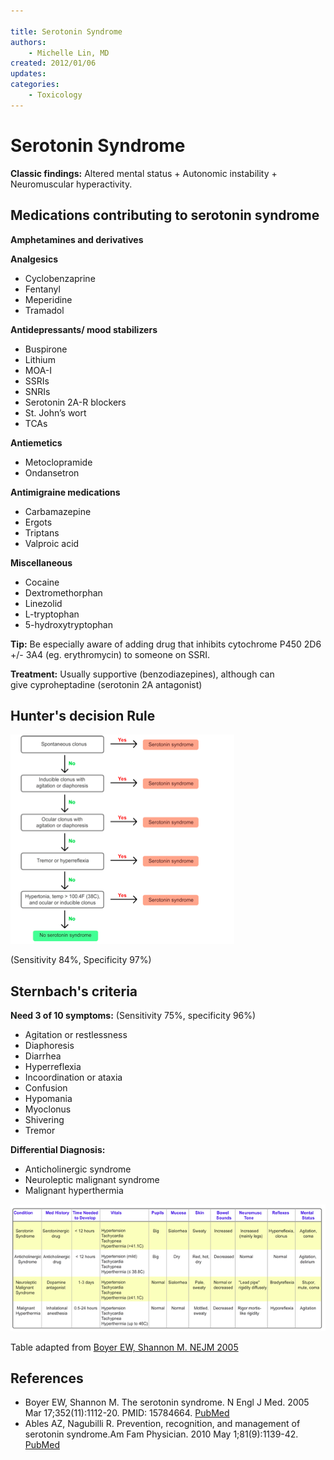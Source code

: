 ```yaml
---

title: Serotonin Syndrome
authors:
    - Michelle Lin, MD
created: 2012/01/06
updates:
categories:
    - Toxicology
---
```


# Serotonin Syndrome

**Classic findings:** Altered mental status + Autonomic instability + Neuromuscular hyperactivity.

## Medications contributing to serotonin syndrome

**Amphetamines and derivatives**

**Analgesics**

- <span class="drug">Cyclobenzaprine</span>
- <span class="drug">Fentanyl</span>
- <span class="drug">Meperidine</span>
- <span class="drug">Tramadol</span>

**Antidepressants/ mood stabilizers**

- <span class="drug">Buspirone</span>
- <span class="drug">Lithium</span>
- <span class="drug">MOA-I</span>
- <span class="drug">SSRIs</span>
- <span class="drug">SNRIs </span>
- <span class="drug">Serotonin 2A-R blockers</span>
- <span class="drug">St. John’s wort</span>
- <span class="drug">TCAs</span>

**Antiemetics**

- <span class="drug">Metoclopramide </span>
- <span class="drug">Ondansetron</span>

**Antimigraine medications**

- <span class="drug">Carbamazepine </span>
- <span class="drug">Ergots </span>
- <span class="drug">Triptans</span>
- <span class="drug">Valproic acid</span>

**Miscellaneous**

- <span class="drug">Cocaine</span>
- <span class="drug">Dextromethorphan</span>
- <span class="drug">Linezolid</span>
- <span class="drug">L-tryptophan</span>
- <span class="drug">5-hydroxytryptophan</span>

**Tip:** Be especially aware of adding drug that inhibits cytochrome P450 2D6 +/- 3A4 (eg. erythromycin) to someone on SSRI.

**Treatment:** Usually supportive (benzodiazepines), although can give <span class="drug">cyproheptadine</span> (serotonin 2A antagonist) 

## Hunter's decision Rule 

![Hunter's decision Rule diagram](image-1.png)

(Sensitivity 84%, Specificity 97%)

## Sternbach's criteria

**Need 3 of 10 symptoms:** (Sensitivity 75%, specificity 96%)

- Agitation or restlessness
- Diaphoresis
- Diarrhea
- Hyperreflexia
- Incoordination or ataxia
- Confusion
- Hypomania
- Myoclonus
- Shivering
- Tremor 

**Differential Diagnosis:**

- Anticholinergic syndrome
- Neuroleptic malignant syndrome
- Malignant hyperthermia 

![Sternbach's criteria table](image-2.png)

Table adapted from [Boyer EW, Shannon M. NEJM 2005](http://www.ncbi.nlm.nih.gov/pubmed/15784664)

## References

- Boyer EW, Shannon M. The serotonin syndrome. N Engl J Med. 2005 Mar 17;352(11):1112-20. PMID: 15784664. [PubMed](http://www.ncbi.nlm.nih.gov/pubmed/15784664)
- Ables AZ, Nagubilli R. Prevention, recognition, and management of serotonin syndrome.Am Fam Physician. 2010 May 1;81(9):1139-42. [PubMed](http://www.ncbi.nlm.nih.gov/pubmed/?term=20433130)
